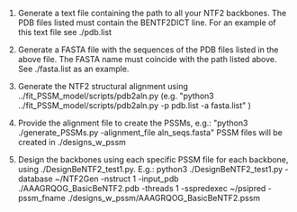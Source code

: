 1) Generate a text file containing the path to all your NTF2 backbones. The PDB files listed must contain the BENTF2DICT line. For an example of this text file see ./pdb.list

2) Generate a FASTA file with the sequences of the PDB files listed in the above file. The FASTA name must coincide with the path listed above. See ./fasta.list as an example.

3) Generate the NTF2 structural alignment using ../fit_PSSM_model/scripts/pdb2aln.py (e.g. "python3 ../fit_PSSM_model/scripts/pdb2aln.py -p pdb.list -a fasta.list" )

4) Provide the alignment file to create the PSSMs, e.g.: "python3 ./generate_PSSMs.py -alignment_file aln_seqs.fasta" PSSM files will be created in ./designs_w_pssm

5) Design the backbones using each specific PSSM file for each backbone, using ./DesignBeNTF2_test1.py. E.g.: python3 ./DesignBeNTF2_test1.py -database ~/NTF2Gen -nstruct 1 -input_pdb ./AAAGRQOG_BasicBeNTF2.pdb -threads 1 -sspredexec ~/psipred -pssm_fname ./designs_w_pssm/AAAGRQOG_BasicBeNTF2.pssm 
